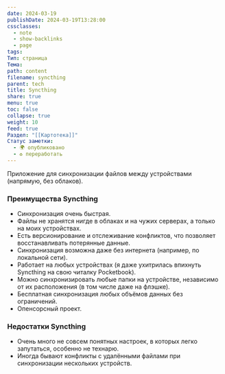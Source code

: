 ```yaml
---
date: 2024-03-19
publishDate: 2024-03-19T13:28:00
cssclasses:
  - note
  - show-backlinks
  - page
tags: 
Тип: страница
Тема: 
path: content
filename: syncthing
parent: tech
title: Syncthing
share: true
menu: true
toc: false
collapse: true
weight: 10
feed: true
Раздел: "[[Картотека]]"
Статус заметки:
  - 🌍 опубликовано
  - ♻️ переработать
---
```


Приложение для синхронизации файлов между устройствами (напрямую, без облаков).
### Преимущества Syncthing

- Синхронизация очень быстрая.
- Файлы не хранятся нигде в облаках и на чужих серверах, а только на моих устройствах.
- Есть версионирование и отслеживание конфликтов, что позволяет восстанавливать потерянные данные.
- Синхронизация возможна даже без интернета (например, по локальной сети).
- Работает на любых устройствах (я даже ухитрилась впихнуть Syncthing на свою читалку Pocketbook).
- Можно синхронизировать любые папки на устройстве, независимо от их расположения (в том числе даже на флэшке).
- Бесплатная синхронизация любых объёмов данных без ограничений.
- Опенсорсный проект.

### Недостатки Syncthing

- Очень много не совсем понятных настроек, в которых легко запутаться, особенно не технарю.
- Иногда бывают конфликты с удалёнными файлами при синхронизации нескольких устройств.

